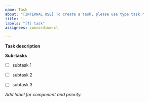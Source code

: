 ```yaml
---
name: Task
about: "[INTERNAL USE] To create a task, please use type task."
title: ''
labels: "[T] task"
assignees: concordium-cl

---
```


**Task description**

**Sub-tasks**
- [ ] subtask 1
- [ ] subtask 2
- [ ] subtask 3


*Add label for component and priority.*
